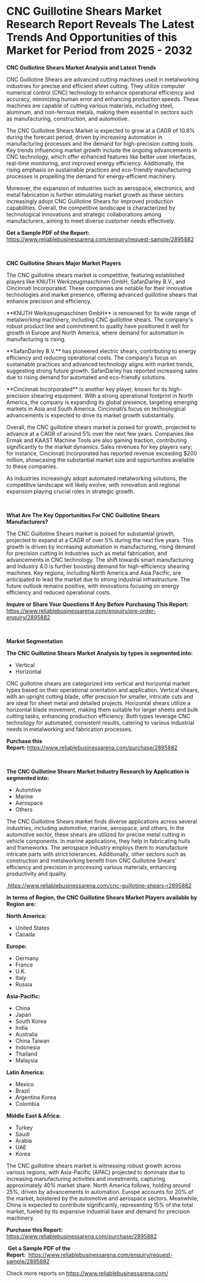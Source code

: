 <p><h1>CNC Guillotine Shears Market Research Report Reveals The Latest Trends And Opportunities of this Market for Period from 2025 - 2032</h1></p><p><strong>CNC Guillotine Shears Market Analysis and Latest Trends</strong></p>
<p><p>CNC Guillotine Shears are advanced cutting machines used in metalworking industries for precise and efficient sheet cutting. They utilize computer numerical control (CNC) technology to enhance operational efficiency and accuracy, minimizing human error and enhancing production speeds. These machines are capable of cutting various materials, including steel, aluminum, and non-ferrous metals, making them essential in sectors such as manufacturing, construction, and automotive.</p><p>The CNC Guillotine Shears Market is expected to grow at a CAGR of 10.8% during the forecast period, driven by increasing automation in manufacturing processes and the demand for high-precision cutting tools. Key trends influencing market growth include the ongoing advancements in CNC technology, which offer enhanced features like better user interfaces, real-time monitoring, and improved energy efficiency. Additionally, the rising emphasis on sustainable practices and eco-friendly manufacturing processes is propelling the demand for energy-efficient machinery.</p><p>Moreover, the expansion of industries such as aerospace, electronics, and metal fabrication is further stimulating market growth as these sectors increasingly adopt CNC Guillotine Shears for improved production capabilities. Overall, the competitive landscape is characterized by technological innovations and strategic collaborations among manufacturers, aiming to meet diverse customer needs effectively.</p></p>
<p><strong>Get a Sample PDF of the Report:&nbsp;</strong> <a href="https://www.reliablebusinessarena.com/enquiry/request-sample/2895882?utm_campaign=2383&utm_medium=2&utm_source=Github&utm_content=ia&utm_term=15032025&utm_id=cnc-guillotine-shears">https://www.reliablebusinessarena.com/enquiry/request-sample/2895882</a></p>
<p>&nbsp;</p>
<p><strong>CNC Guillotine Shears Major Market Players</strong></p>
<p><p>The CNC guillotine shears market is competitive, featuring established players like KNUTH Werkzeugmaschinen GmbH, SafanDarley B.V., and Cincinnati Incorporated. These companies are notable for their innovative technologies and market presence, offering advanced guillotine shears that enhance precision and efficiency.</p><p>**KNUTH Werkzeugmaschinen GmbH** is renowned for its wide range of metalworking machinery, including CNC guillotine shears. The company's robust product line and commitment to quality have positioned it well for growth in Europe and North America, where demand for automation in manufacturing is rising.</p><p>**SafanDarley B.V.** has pioneered electric shears, contributing to energy efficiency and reducing operational costs. The company's focus on sustainable practices and advanced technology aligns with market trends, suggesting strong future growth. SafanDarley has reported increasing sales due to rising demand for automated and eco-friendly solutions.</p><p>**Cincinnati Incorporated** is another key player, known for its high-precision shearing equipment. With a strong operational footprint in North America, the company is expanding its global presence, targeting emerging markets in Asia and South America. Cincinnati’s focus on technological advancements is expected to drive its market growth substantially.</p><p>Overall, the CNC guillotine shears market is poised for growth, projected to advance at a CAGR of around 5% over the next few years. Companies like Ermak and KAAST Machine Tools are also gaining traction, contributing significantly to the market dynamics. Sales revenues for key players vary; for instance, Cincinnati Incorporated has reported revenue exceeding $200 million, showcasing the substantial market size and opportunities available to these companies. </p><p>As industries increasingly adopt automated metalworking solutions, the competitive landscape will likely evolve, with innovation and regional expansion playing crucial roles in strategic growth.</p></p>
<p>&nbsp;</p>
<p><strong>What Are The Key Opportunities For CNC Guillotine Shears Manufacturers?</strong></p>
<p><p>The CNC Guillotine Shears market is poised for substantial growth, projected to expand at a CAGR of over 5% during the next five years. This growth is driven by increasing automation in manufacturing, rising demand for precision cutting in industries such as metal fabrication, and advancements in CNC technology. The shift towards smart manufacturing and Industry 4.0 is further boosting demand for high-efficiency shearing machines. Key regions, including North America and Asia Pacific, are anticipated to lead the market due to strong industrial infrastructure. The future outlook remains positive, with innovations focusing on energy efficiency and reduced operational costs.</p></p>
<p><strong>Inquire or Share Your Questions If Any Before Purchasing This Report:</strong> <a href="https://www.reliablebusinessarena.com/enquiry/pre-order-enquiry/2895882?utm_campaign=2383&utm_medium=2&utm_source=Github&utm_content=ia&utm_term=15032025&utm_id=cnc-guillotine-shears">https://www.reliablebusinessarena.com/enquiry/pre-order-enquiry/2895882</a></p>
<p>&nbsp;</p>
<p><strong>Market Segmentation</strong></p>
<p><strong>The CNC Guillotine Shears Market Analysis by types is segmented into:</strong></p>
<p><ul><li>Vertical</li><li>Horizontal</li></ul></p>
<p><p>CNC guillotine shears are categorized into vertical and horizontal market types based on their operational orientation and application. Vertical shears, with an upright cutting blade, offer precision for smaller, intricate cuts and are ideal for sheet metal and detailed projects. Horizontal shears utilize a horizontal blade movement, making them suitable for larger sheets and bulk cutting tasks, enhancing production efficiency. Both types leverage CNC technology for automated, consistent results, catering to various industrial needs in metalworking and fabrication processes.</p></p>
<p><strong>Purchase this Report:&nbsp;</strong><a href="https://www.reliablebusinessarena.com/purchase/2895882?utm_campaign=2383&utm_medium=2&utm_source=Github&utm_content=ia&utm_term=15032025&utm_id=cnc-guillotine-shears">https://www.reliablebusinessarena.com/purchase/2895882</a></p>
<p>&nbsp;</p>
<p><strong>The CNC Guillotine Shears Market Industry Research by Application is segmented into:</strong></p>
<p><ul><li>Automtive</li><li>Marine</li><li>Aerospace</li><li>Others</li></ul></p>
<p><p>The CNC Guillotine Shears market finds diverse applications across several industries, including automotive, marine, aerospace, and others. In the automotive sector, these shears are utilized for precise metal cutting in vehicle components. In marine applications, they help in fabricating hulls and frameworks. The aerospace industry employs them to manufacture intricate parts with strict tolerances. Additionally, other sectors such as construction and metalworking benefit from CNC Guillotine Shears' efficiency and precision in processing various materials, enhancing productivity and quality.</p></p>
<p><a href="https://www.reliablebusinessarena.com/cnc-guillotine-shears-r2895882?utm_campaign=2383&utm_medium=2&utm_source=Github&utm_content=ia&utm_term=15032025&utm_id=cnc-guillotine-shears">&nbsp;https://www.reliablebusinessarena.com/cnc-guillotine-shears-r2895882</a></p>
<p><strong>In terms of Region, the CNC Guillotine Shears Market Players available by Region are:</strong></p>
<p>
    <p> <strong> North America: </strong>
        <ul>
            <li>United States</li>
            <li>Canada</li>
        </ul>
        </p> 
    <p> <strong> Europe: </strong>
        <ul>
            <li>Germany</li>
            <li>France</li>
            <li>U.K.</li>
            <li>Italy</li>
            <li>Russia</li>
        </ul>
        </p> 
    <p> <strong> Asia-Pacific: </strong>
        <ul>
            <li>China</li>
            <li>Japan</li>
            <li>South Korea</li>
            <li>India</li>
            <li>Australia</li>
            <li>China Taiwan</li>
            <li>Indonesia</li>
            <li>Thailand</li>
            <li>Malaysia</li>
        </ul>
        </p> 
    <p> <strong> Latin America: </strong>
        <ul>
            <li>Mexico</li>
            <li>Brazil</li>
            <li>Argentina Korea</li>
            <li>Colombia</li>
        </ul>
        </p> 
    <p> <strong> Middle East & Africa: </strong>
        <ul>
            <li>Turkey</li>
            <li>Saudi</li>
            <li>Arabia</li>
            <li>UAE</li>
            <li>Korea</li>
        </ul>
    </p>
    </p>
<p><p>The CNC guillotine shears market is witnessing robust growth across various regions, with Asia-Pacific (APAC) projected to dominate due to increasing manufacturing activities and investments, capturing approximately 40% market share. North America follows, holding around 25%, driven by advancements in automation. Europe accounts for 20% of the market, bolstered by the automotive and aerospace sectors. Meanwhile, China is expected to contribute significantly, representing 15% of the total market, fueled by its expansive industrial base and demand for precision machinery.</p></p>
<p><strong>Purchase this Report: </strong><a href="https://www.reliablebusinessarena.com/purchase/2895882?utm_campaign=2383&utm_medium=2&utm_source=Github&utm_content=ia&utm_term=15032025&utm_id=cnc-guillotine-shears">https://www.reliablebusinessarena.com/purchase/2895882</a></p>
<p>&nbsp;<strong>Get a Sample PDF of the Report:&nbsp;&nbsp;</strong><a href="https://www.reliablebusinessarena.com/enquiry/request-sample/2895882?utm_campaign=2383&utm_medium=2&utm_source=Github&utm_content=ia&utm_term=15032025&utm_id=cnc-guillotine-shears">https://www.reliablebusinessarena.com/enquiry/request-sample/2895882</a></p>
<p><strong></strong></p>
<p>Check more reports on <a href="https://www.reliablebusinessarena.com/?utm_campaign=2383&utm_medium=2&utm_source=Github&utm_content=ia&utm_term=15032025&utm_id=cnc-guillotine-shears">https://www.reliablebusinessarena.com/</a></p>
